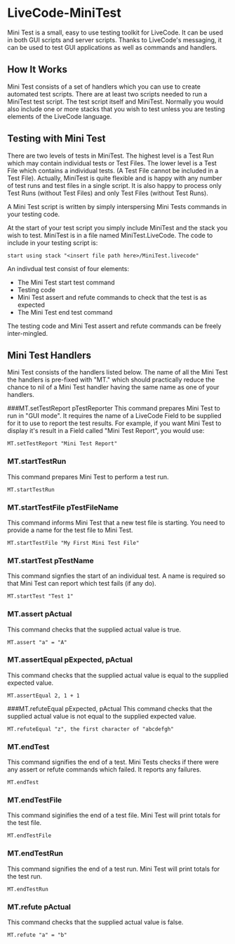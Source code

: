 # LiveCode-MiniTest
Mini Test is a small, easy to use testing toolkit for LiveCode. It can be used in both GUI scripts and server scripts. Thanks to LiveCode's messaging, it can be used to test GUI applications as well as commands and handlers.

## How It Works
Mini Test consists of a set of handlers which you can use to create automated test scripts. There are at least two scripts needed to run a MiniTest test script. The test script itself and MiniTest. Normally you would also include one or more stacks that you wish to test unless you are testing elements of the LiveCode language.

## Testing with Mini Test
There are two levels of tests in MiniTest. The highest level is a Test Run which may contain individual tests or Test Files. The lower level is a Test File which contains a individual tests. (A Test File cannot be included in a Test File). Actually, MiniTest is quite flexible and is happy with any number of test runs and test files in a single script. It is also happy to process only Test Runs (without Test Files) and only Test Files (without Test Runs).

A Mini Test script is written by simply interspersing Mini Tests commands in your testing code. 

At the start of your test script you simply include MiniTest and the stack you wish to test. MiniTest is in a file named MiniTest.LiveCode. The code to include in your testing script is:
```
start using stack "<insert file path here>/MiniTest.livecode"  
```

An indivdual test consist of four elements:

  * The Mini Test start test command
  * Testing code
  * Mini Test assert and refute commands to check that the test is as expected
  * The Mini Test end test command

The testing code and Mini Test assert and refute commands can be freely inter-mingled.

## Mini Test Handlers
Mini Test consists of the handlers listed below. The name of all the Mini Test the handlers is pre-fixed with "MT." which should practically reduce the chance to nil of a Mini Test handler having the same name as one of your handlers.

###MT.setTestReport pTestReporter
This command prepares Mini Test to run in "GUI mode". It requires the name of a LiveCode Field to be supplied for it to use to report the test results. For example, if you want Mini Test to display it's result in a Field called "Mini Test Report", you would use:
```
MT.setTestReport "Mini Test Report"
```

### MT.startTestRun
This command prepares Mini Test to perform a test run.
```
MT.startTestRun
```

### MT.startTestFile pTestFileName
This command informs Mini Test that a new test file is starting. You need to provide a name for the test file to Mini Test.
```
MT.startTestFile "My First Mini Test File"
```

### MT.startTest pTestName
This command signfies the start of an individual test. A name is required so that Mini Test can report which test fails (if any do).
```
MT.startTest "Test 1"
```

### MT.assert pActual
This command checks that the supplied actual value is true.
```
MT.assert "a" = "A"
```

### MT.assertEqual pExpected, pActual
This command checks that the supplied actual value is equal to the supplied expected value.
```
MT.assertEqual 2, 1 + 1
```

###MT.refuteEqual pExpected, pActual
This command checks that the supplied actual value is not equal to the supplied expected value.
```
MT.refuteEqual "z", the first character of "abcdefgh"
```

### MT.endTest
This command signifies the end of a test. Mini Tests checks if there were any assert or refute commands which failed. It reports any failures.
```
MT.endTest
```

### MT.endTestFile
This command siginifies the end of a test file. Mini Test will print totals for the test file.
```
MT.endTestFile
```

### MT.endTestRun
This command signifies the end of a test run. Mini Test will print totals for the test run.
```
MT.endTestRun
```

### MT.refute pActual
This command checks that the supplied actual value is false.
```
MT.refute "a" = "b"
```


